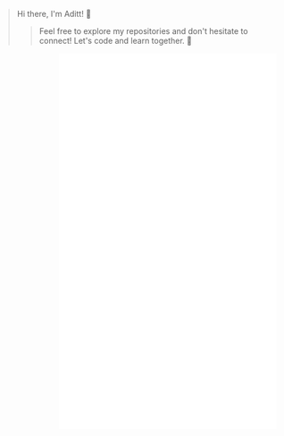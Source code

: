 > Hi there, I'm Aditt! 👋
>  
> 
> 
>> Feel free to explore my repositories and don't hesitate to connect! Let's code and learn together. 🚀

[<img align="right" width="390" alt="🦑" src="https://github.com/Adztrz/Adztrz/blob/main/github-metrics.svg">](#)
